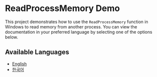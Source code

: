﻿# ReadProcessMemory Demo

This project demonstrates how to use the `ReadProcessMemory` function in Windows to read memory from another process. You can view the documentation in your preferred language by selecting one of the options below.

## Available Languages
- [English](README.en.md)
- [한국어](README.ko.md)
